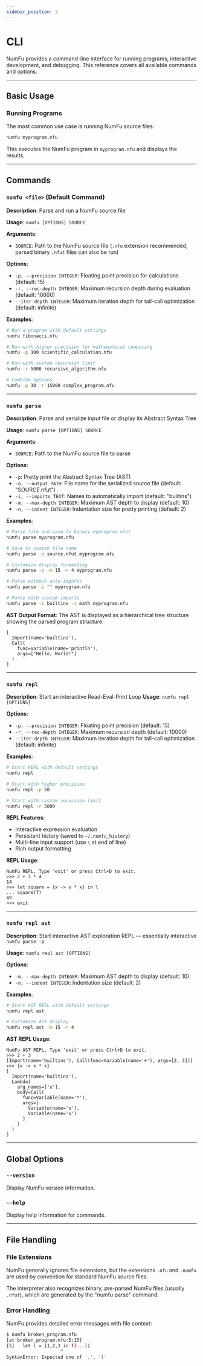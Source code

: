 ```yaml
---
sidebar_position: 2
---
```


# CLI

NumFu provides a command-line interface for running programs, interactive development, and debugging. This reference covers all available commands and options.


-----
## Basic Usage

### Running Programs

The most common use case is running NumFu source files:

```bash
numfu myprogram.nfu
```

This executes the NumFu program in `myprogram.nfu` and displays the results.

-----
## Commands

### `numfu <file>` (Default Command)

**Description**: Parse and run a NumFu source file

**Usage**: `numfu [OPTIONS] SOURCE`

**Arguments**:
- `SOURCE`: Path to the NumFu source file (`.nfu` extension recommended, parsed binary `.nfut` files can also be run)

**Options**:
- `-p, --precision INTEGER`: Floating point precision for calculations (default: 15)
- `-r, --rec-depth INTEGER`: Maximum recursion depth during evaluation (default: 10000)
- `--iter-depth INTEGER`: Maximum iteration depth for tail-call optimization (default: infinite)

**Examples**:
```bash
# Run a program with default settings
numfu fibonacci.nfu

# Run with higher precision for mathematical computing
numfu -p 100 scientific_calculation.nfu

# Run with custom recursion limit
numfu -r 5000 recursive_algorithm.nfu

# Combine options
numfu -p 30 -r 15000 complex_program.nfu
```
-----
### `numfu parse`

**Description**: Parse and serialize input file or display its Abstract Syntax Tree

**Usage**: `numfu parse [OPTIONS] SOURCE`

**Arguments**:
- `SOURCE`: Path to the NumFu source file to parse

**Options**:
- `-p`: Pretty print the Abstract Syntax Tree (AST)
- `-o, --output PATH`: File name for the serialized source file (default: "SOURCE.nfut")
- `-i, --imports TEXT`: Names to automatically import (default: "builtins")
- `-m, --max-depth INTEGER`: Maximum AST depth to display (default: 10)
- `-n, --indent INTEGER`: Indentation size for pretty printing (default: 2)

**Examples**:
```bash
# Parse file and save to binary myprogram.nfut
numfu parse myprogram.nfu

# Save to custom file name
numfu parse -o source.nfut myprogram.nfu

# Customize display formatting
numfu parse -p -m 15 -n 4 myprogram.nfu

# Parse without auto-imports
numfu parse -i "" myprogram.nfu

# Parse with custom imports
numfu parse -i builtins -i math myprogram.nfu
```

**AST Output Format**:
The AST is displayed as a hierarchical tree structure showing the parsed program structure:

```
[
  Import(name='builtins'),
  Call(
    func=Variable(name='println'),
    args=["Hello, World!"]
  )
]
```
-----
### `numfu repl`

**Description**: Start an interactive Read-Eval-Print Loop
**Usage**: `numfu repl [OPTIONS]`

**Options**:
- `-p, --precision INTEGER`: Floating point precision (default: 15)
- `-r, --rec-depth INTEGER`: Maximum recursion depth (default: 10000)
- `--iter-depth INTEGER`: Maximum iteration depth for tail-call optimization (default: infinite)

**Examples**:
```bash
# Start REPL with default settings
numfu repl

# Start with higher precision
numfu repl -p 50

# Start with custom recursion limit
numfu repl -r 5000
```

**REPL Features**:
- Interactive expression evaluation
- Persistent history (saved to `~/.numfu_history`)
- Multi-line input support (use `\` at end of line)
- Rich output formatting

**REPL Usage**:
```
NumFu REPL. Type 'exit' or press Ctrl+D to exit.
>>> 2 + 3 * 4
14
>>> let square = {x -> x * x} in \
... square(7)
49
>>> exit
```
-----
### `numfu repl ast`

**Description**: Start interactive AST exploration REPL — essentially interactive `numfu parse -p`

**Usage**: `numfu repl ast [OPTIONS]`

**Options**:
- `-m, --max-depth INTEGER`: Maximum AST depth to display (default: 10)
- `-n, --indent INTEGER`: Indentation size (default: 2)

**Examples**:
```bash
# Start AST REPL with default settings
numfu repl ast

# Customize AST display
numfu repl ast -m 15 -n 4
```

**AST REPL Usage**:
```
NumFu AST REPL. Type 'exit' or press Ctrl+D to exit.
>>> 2 + 3
[Import(name='builtins'), Call(func=Variable(name='+'), args=[2, 3])]
>>> {x -> x * x}
[
  Import(name='builtins'),
  Lambda(
    arg_names=['x'],
    body=Call(
      func=Variable(name='*'),
      args=[
        Variable(name='x'),
        Variable(name='x')
      ]
    )
  )
]
```

-----
## Global Options

### `--version`

Display NumFu version information.

### `--help`

Display help information for commands.

-----
## File Handling

### File Extensions

NumFu generally ignores file extensions, but the extensions `.nfu` and `.numfu` are used by convention for standard NumFu source files.

The interpreter also recognizes binary, pre-parsed NumFu files (usually `.nfut`), which are generated by the "numfu parse" command.



### Error Handling

NumFu provides detailed error messages with file context:

```bash
$ numfu broken_program.nfu
[at broken_program.nfu:5:15]
[5]   let l = [1,2,3 in f(...l)
                    ^
SyntaxError: Expected one of ',', ']'
```
